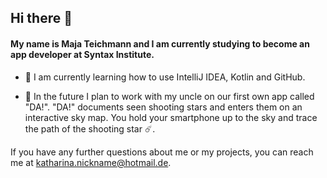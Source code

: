 ## Hi there 👋

#### My name is Maja Teichmann and I am currently studying to become an app developer at Syntax Institute.

- 🌱 I am currently learning how to use IntelliJ IDEA, Kotlin and GitHub.

- 🔭 In the future I plan to work with my uncle on our first own app called "DA!".
  "DA!" documents seen shooting stars and enters them on an interactive sky map.
  You hold your smartphone up to the sky and trace the path of the shooting star ☄️.

If you have any further questions about me or my projects, you can reach me at katharina.nickname@hotmail.de.

